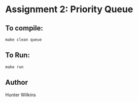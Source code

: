 # Assignment 2: Priority Queue
## To compile:
`make clean queue`
## To Run:
`make run`
## Author 
Hunter Wilkins